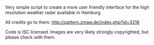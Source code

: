 Very simple script to create a more user friendly interface for the high resolution weather radar available in Hamburg.

All credits go to them:
http://pattern.zmaw.de/index.php?id=3218

Code is ISC licensed. Images are very likely strongly copyrighted, but please check with them.
